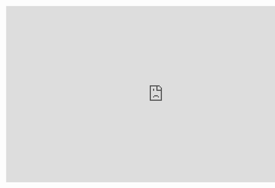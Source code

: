 <iframe width="854" height="480" src="https://www.youtube.com/embed/IjNusHQOhTM" frameborder="0" allowfullscreen></iframe>